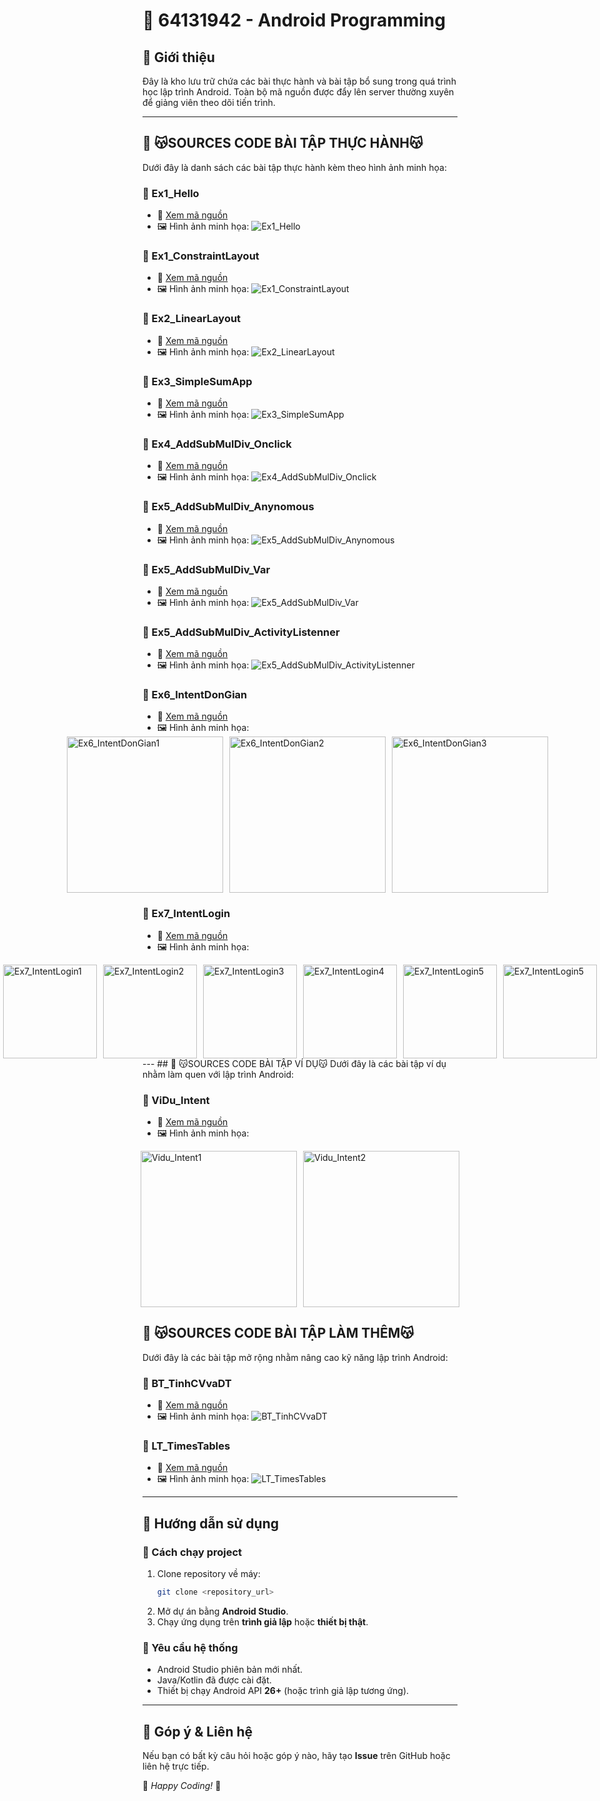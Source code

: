 # 📌 64131942 - Android Programming

## 📌 Giới thiệu
Đây là kho lưu trữ chứa các bài thực hành và bài tập bổ sung trong quá trình học lập trình Android. Toàn bộ mã nguồn được đẩy lên server thường xuyên để giảng viên theo dõi tiến trình.

---

## 📂 😽SOURCES CODE BÀI TẬP THỰC HÀNH😽
Dưới đây là danh sách các bài tập thực hành kèm theo hình ảnh minh họa:

### 🔹 Ex1_Hello
- 📂 [Xem mã nguồn](./HelloAndroid/app/src/main/)
- 🖼️ Hình ảnh minh họa:
  ![Ex1_Hello](./Images/Ex1_Hello.png)

### 🔹 Ex1_ConstraintLayout
- 📂 [Xem mã nguồn](./Ex1_ConstraintLayout/app/src/main/)
- 🖼️ Hình ảnh minh họa:
  ![Ex1_ConstraintLayout](./Images/Ex1_ConstraintLayout.png)

### 🔹 Ex2_LinearLayout
- 📂 [Xem mã nguồn](./Ex2_LinearLayout/app/src/main/)
- 🖼️ Hình ảnh minh họa:
  ![Ex2_LinearLayout](./Images/Ex2_LinearLayout.png)

### 🔹 Ex3_SimpleSumApp
- 📂 [Xem mã nguồn](./Ex3_SimpleSumApp/app/src/main/)
- 🖼️ Hình ảnh minh họa:
  ![Ex3_SimpleSumApp](./Images/Ex3_SimpleSumApp.png)

### 🔹 Ex4_AddSubMulDiv_Onclick
- 📂 [Xem mã nguồn](./Ex4_AddSubMulDiv_Onclick/app/src/main/)
- 🖼️ Hình ảnh minh họa:
  ![Ex4_AddSubMulDiv_Onclick](./Images/Ex4_AddSubMulDiv_Onclick.png)

### 🔹 Ex5_AddSubMulDiv_Anynomous
- 📂 [Xem mã nguồn](./Ex5_AddSubMulDiv_Anynomous/app/src/main/)
- 🖼️ Hình ảnh minh họa:
  ![Ex5_AddSubMulDiv_Anynomous](./Images/Ex5_AddSubMulDiv_Anynomous.png)

### 🔹 Ex5_AddSubMulDiv_Var
- 📂 [Xem mã nguồn](./Ex5_AddSubMulDiv_Var/app/src/main/)
- 🖼️ Hình ảnh minh họa:
  ![Ex5_AddSubMulDiv_Var](./Images/Ex5_AddSubMulDiv_Var.png)

### 🔹 Ex5_AddSubMulDiv_ActivityListenner
- 📂 [Xem mã nguồn](./Ex5_AddSubMulDiv_ActivityListenner/app/src/main/)
- 🖼️ Hình ảnh minh họa:
  ![Ex5_AddSubMulDiv_ActivityListenner](./Images/Ex5_AddSubMulDiv_ActivityListenner.png)

### 🔹 Ex6_IntentDonGian
- 📂 [Xem mã nguồn](./Ex6_IntentDonGian/app/src/main/)
- 🖼️ Hình ảnh minh họa:
  <div style="display: flex; justify-content: center; gap: 10px;">
    <img src="./Images/Ex6_IntentDonGian1.png" alt="Ex6_IntentDonGian1" width="250"/>
    <img src="./Images/Ex6_IntentDonGian2.png" alt="Ex6_IntentDonGian2" width="250"/>
    <img src="./Images/Ex6_IntentDonGian3.png" alt="Ex6_IntentDonGian3" width="250"/>
  </div>


### 🔹 Ex7_IntentLogin
- 📂 [Xem mã nguồn](./Ex7_IntentLogin/app/src/main/)
- 🖼️ Hình ảnh minh họa:
 <div style="display: flex; justify-content: center; gap: 10px;">
    <img src="./Images/Ex7_IntentLogin1.png" alt="Ex7_IntentLogin1" width="150"/>
    <img src="./Images/Ex7_IntentLogin2.png" alt="Ex7_IntentLogin2" width="150"/>
    <img src="./Images/Ex7_IntentLogin3.png" alt="Ex7_IntentLogin3" width="150"/>
    <img src="./Images/Ex7_IntentLogin4.png" alt="Ex7_IntentLogin4" width="150"/>
    <img src="./Images/Ex7_IntentLogin5.png" alt="Ex7_IntentLogin5" width="150"/>
    <img src="./Images/Ex7_IntentLogin5.png" alt="Ex7_IntentLogin5" width="150"/>
  </div>
---
## 📂 😽SOURCES CODE BÀI TẬP VÍ DỤ😽
Dưới đây là các bài tập ví dụ nhằm làm quen với lập trình Android:

### 🔹 ViDu_Intent
- 📂 [Xem mã nguồn](./ViDu_Intent/app/src/main/)
- 🖼️ Hình ảnh minh họa:
 <div style="display: flex; justify-content: center; gap: 10px;">
    <img src="./Images/VD_Intent1.png" alt="Vidu_Intent1" width="250"/>
    <img src="./Images/ViDu_Intent2.png" alt="Vidu_Intent2" width="250"/>
  </div>


## 📂 😽SOURCES CODE BÀI TẬP LÀM THÊM😽
Dưới đây là các bài tập mở rộng nhằm nâng cao kỹ năng lập trình Android:

### 🔹 BT_TinhCVvaDT
- 📂 [Xem mã nguồn](./BT_TinhChuVi/app/src/main/)
- 🖼️ Hình ảnh minh họa:
  ![BT_TinhCVvaDT](./Images/BT_ChuVi.png)

### 🔹 LT_TimesTables
- 📂 [Xem mã nguồn](./LT_TimesTables/app/src/main/)
- 🖼️ Hình ảnh minh họa:
  ![LT_TimesTables](./Images/LT_TimesTables.png)

---

## 📌 Hướng dẫn sử dụng
### 🔹 Cách chạy project
1. Clone repository về máy:
   ```sh
   git clone <repository_url>
   ```
2. Mở dự án bằng **Android Studio**.
3. Chạy ứng dụng trên **trình giả lập** hoặc **thiết bị thật**.

### 🔹 Yêu cầu hệ thống
- Android Studio phiên bản mới nhất.
- Java/Kotlin đã được cài đặt.
- Thiết bị chạy Android API **26+** (hoặc trình giả lập tương ứng).

---

## 📌 Góp ý & Liên hệ
Nếu bạn có bất kỳ câu hỏi hoặc góp ý nào, hãy tạo **Issue** trên GitHub hoặc liên hệ trực tiếp.

🚀 *Happy Coding!* 🚀

